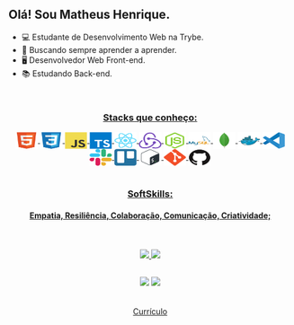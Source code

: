 ## Olá! Sou Matheus Henrique.
- 💻 Estudante de Desenvolvimento Web na Trybe.
- 🔭 Buscando sempre aprender a aprender.
- 🖥 Desenvolvedor Web Front-end.
- 📚 Estudando Back-end.

<div>
  <link rel="stylesheet" href="https://cdn.jsdelivr.net/gh/devicons/devicon@v2.13.0/devicon.min.css">
  <a href="https://github.com/matheushtc">
</div>

<div style="display: inline_block" align="center"><br>
  <h3>Stacks que conheço:</h3>
  <img align="center" alt="ewe-HTML" height="30" width="40" src="https://raw.githubusercontent.com/devicons/devicon/master/icons/html5/html5-original.svg">
  <img align="center" alt="ewe-CSS" height="30" width="40" src="https://raw.githubusercontent.com/devicons/devicon/master/icons/css3/css3-original.svg">
  <img align="center" alt="ewe-Js" height="30" width="40" src="https://raw.githubusercontent.com/devicons/devicon/master/icons/javascript/javascript-original.svg">
  <img align="center" alt="ewe-Ts" height="30" width="40" src="https://raw.githubusercontent.com/devicons/devicon/master/icons/typescript/typescript-original.svg">
  <img align="center" alt="ewe-Canva" height="30" width="40" src="https://raw.githubusercontent.com/devicons/devicon/master/icons/react/react-original.svg">
  <img align="center" alt="ewe-redux" width="40" height="30" src="https://raw.githubusercontent.com/devicons/devicon/master/icons/redux/redux-original.svg"/>
  <img align="center" alt="ewe-node" width="40" height="30" src="https://raw.githubusercontent.com/devicons/devicon/master/icons/nodejs/nodejs-original.svg"/>
  <img align="center" alt="ewe-mysql" width="40" height="30" src="https://raw.githubusercontent.com/devicons/devicon/master/icons/mysql/mysql-original-wordmark.svg"/>
  <img align="center" alt="ewe-mongodb" width="40" height="30" src="https://raw.githubusercontent.com/devicons/devicon/master/icons/mongodb/mongodb-original.svg"/>
  <img align="center" alt="ewe-docker" width="40" height="30" src="https://raw.githubusercontent.com/devicons/devicon/master/icons/docker/docker-original.svg"/>
  <img align="center" alt="ewe-VScode" height="30" width="40" src="https://raw.githubusercontent.com/devicons/devicon/master/icons/vscode/vscode-original.svg">
  <img align="center" alt="ewe-Slack" height="30" width="40" src="https://raw.githubusercontent.com/devicons/devicon/master/icons/slack/slack-original.svg">
  <img align="center" alt="ewe-Trello" height="30" width="40" src="https://raw.githubusercontent.com/devicons/devicon/master/icons/trello/trello-plain.svg">
  <img align="center" alt="ewe-Bash" height="30" width="40" src="https://raw.githubusercontent.com/devicons/devicon/master/icons/bash/bash-original.svg">
  <img align="center" alt="ewe-Git" height="30" width="40" src="https://raw.githubusercontent.com/devicons/devicon/master/icons/git/git-original.svg">
  <img align="center" alt="ewe-GitHub" height="30" width="40" src="https://raw.githubusercontent.com/devicons/devicon/master/icons/github/github-original.svg">
</div>
<div style="display: inline_block" align="center"><br>
  <h3>SoftSkills:</h3>
  <h4>Empatia, Resiliência, Colaboração, Comunicação, Criatividade;</h4>
</div>
  <br><br>
<div align="center">
  <img height="150em" src="https://github-readme-stats.vercel.app/api?username=matheushtc&show_icons=true&theme=tokyonight" />
  <img height="150em" src="https://github-readme-stats.vercel.app/api/top-langs/?username=matheushtc&layout=compact&theme=tokyonight" />
</div>

##

<div align="center"> 
  <a href = "mailto:matheushtc75@gmail.com"><img src="https://img.shields.io/badge/-Gmail-%23333?style=for-the-badge&logo=gmail&logoColor=white" target="_blank"></a>
  <a href="https://www.linkedin.com/in/matheushtc" target="_blank"><img src="https://img.shields.io/badge/-LinkedIn-%230077B5?style=for-the-badge&logo=linkedin&logoColor=white" target="_blank"></a> 
</div>
<br><br>
<div align="center"> 
  <a href="https://drive.google.com/file/d/1Vtuw61QqZitoxl-MdzIyXnBNC8CiSWBr/view?usp=sharing" align="center" collor="white">Currículo
</div>
